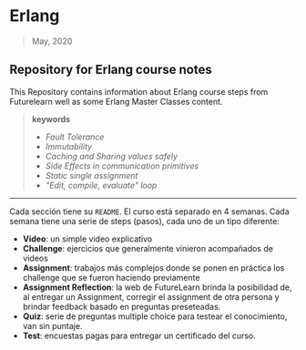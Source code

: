# Erlang

> May, 2020

## Repository for Erlang course notes

This Repository contains information about Erlang course steps from Futurelearn well as some Erlang Master Classes content.

> **keywords**
>
> + *Fault Tolerance*
> + *Immutability*
> + *Caching and Sharing values safely*
> + *Side Effects in communication primitives*
> + *Static single assignment*
> + *"Edit, compile, evaluate" loop*

---

Cada sección tiene su `README`. El curso está separado en 4 semanas. Cada semana tiene una serie de steps (pasos), cada uno de un tipo diferente:

+ **Video**: un simple video explicativo
+ **Challenge**: ejercicios que generalmente vinieron acompañados de videos
+ **Assignment**: trabajos más complejos donde se ponen en práctica los challenge que se fueron haciendo previamente
+ **Assignment Reflection**: la web de FutureLearn brinda la posibilidad de, al entregar un Assignment, corregir el assignment de otra persona y brindar feedback basado en preguntas preseteadas.
+ **Quiz**: serie de preguntas multiple choice para testear el conocimiento, van sin puntaje.
+ **Test**: encuestas pagas para entregar un certificado del curso.
